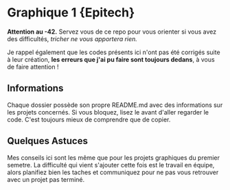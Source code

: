 # Graphique 1 {Epitech}

**Attention au -42.** Servez vous de ce repo pour vous orienter si vous avez des difficultés, *tricher ne vous apportera rien.*

Je rappel également que les codes présents ici n'ont pas été corrigés suite à leur création, **les erreurs que j'ai pu faire sont toujours dedans**, à vous de faire attention !

## Informations

Chaque dossier possède son propre README.md avec des informations sur les projets concernés. Si vous bloquez, lisez le avant d'aller regarder le code. C'est toujours mieux de comprendre que de copier.

## Quelques Astuces

Mes conseils ici sont les même que pour les projets graphiques du premier semetre. La difficulté qui vient s'ajouter cette fois est le travail en équipe, alors planifiez bien les taches et communiquez pour ne pas vous retrouver avec un projet pas terminé.